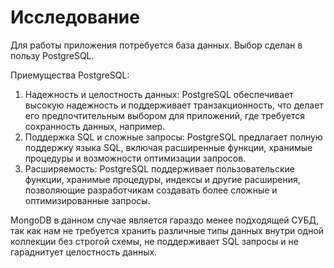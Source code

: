 # Исследование

Для работы приложения потребуется база данных. Выбор сделан в пользу PostgreSQL.

Приемущества PostgreSQL:

1) Надежность и целостность данных:
PostgreSQL обеспечивает высокую надежность и поддерживает транзакционность, 
что делает его предпочтительным выбором для приложений, 
где требуется сохранность данных, например. 
2) Поддержка SQL и сложные запросы: PostgreSQL предлагает полную поддержку 
языка SQL, включая расширенные функции, хранимые процедуры и возможности 
оптимизации запросов.
3) Расширяемость: PostgreSQL поддерживает пользовательские функции, хранимые 
процедуры, индексы и другие расширения, позволяющие разработчикам создавать 
более сложные и оптимизированные запросы.

MongoDB в данном случае является гараздо менее подходящей СУБД, так как нам не 
требуется хранить различные типы данных внутри одной коллекции без строгой 
схемы, не поддерживает SQL запросы и не гараднитует целостность данных.
